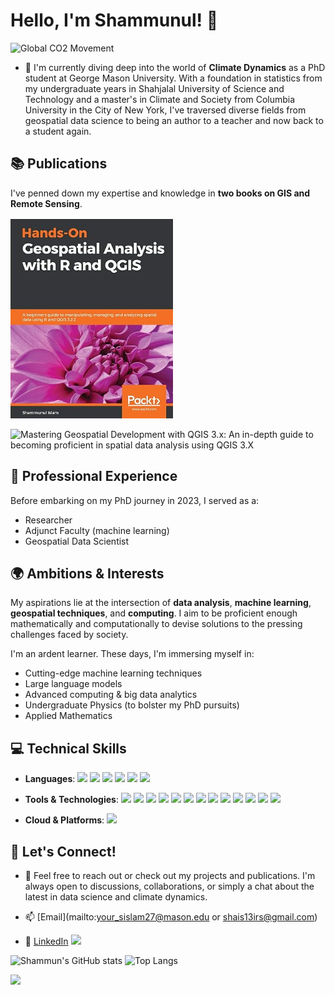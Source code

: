 # Hello, I'm Shammunul! 👋

![Global CO2 Movement](climate_change_map.gif)

- 🌱 I'm currently diving deep into the world of **Climate Dynamics** as a PhD student at George Mason University. With a foundation in statistics from my undergraduate years in Shahjalal University of Science and Technology and a master's in Climate and Society from Columbia University in the City of New York, I've traversed diverse fields from geospatial data science to being an author to a teacher and now back to a student again.

## 📚 Publications

I've penned down my expertise and knowledge in **two books on GIS and Remote Sensing**. 

![Hands-On Geospatial Analysis with R and QGIS: A beginner's guide to manipulating, managing, and analyzing spatial data using R and QGIS 3.2.2](1.png)

![Mastering Geospatial Development with QGIS 3.x: An in-depth guide to becoming proficient in spatial data analysis using QGIS 3.X](2,png)

## 💼 Professional Experience

Before embarking on my PhD journey in 2023, I served as a:
- Researcher
- Adjunct Faculty (machine learning)
- Geospatial Data Scientist

## 🌍 Ambitions & Interests

My aspirations lie at the intersection of **data analysis**, **machine learning**, **geospatial techniques**, and **computing**. I aim to be proficient enough mathematically and computationally to devise solutions to the pressing challenges faced by society.

I'm an ardent learner. These days, I'm immersing myself in:
- Cutting-edge machine learning techniques
- Large language models
- Advanced computing & big data analytics
- Undergraduate Physics (to bolster my PhD pursuits)
- Applied Mathematics

## 💻 Technical Skills

- **Languages**:
  ![](https://img.shields.io/badge/-Python-3776AB?logo=python&logoColor=white)
  ![](https://img.shields.io/badge/-R-276DC3?logo=r&logoColor=white)
  ![](https://img.shields.io/badge/-JavaScript-F7DF1E?logo=javascript&logoColor=black)
  ![](https://img.shields.io/badge/-Java-007396?logo=java&logoColor=white)
  ![](https://img.shields.io/badge/-C-A8B9CC?logo=c&logoColor=white)
  ![](https://img.shields.io/badge/-SQL-4479A1?logo=sql&logoColor=white)
  
- **Tools & Technologies**:
  ![](https://img.shields.io/badge/-TensorFlow-FF6F00?logo=tensorflow&logoColor=white)
  ![](https://img.shields.io/badge/-Keras-D00000?logo=keras&logoColor=white)
  ![](https://img.shields.io/badge/-PyTorch-EE4C2C?logo=pytorch&logoColor=white)
  ![](https://img.shields.io/badge/-Pandas-150458?logo=pandas&logoColor=white)
  ![](https://img.shields.io/badge/-Docker-2496ED?logo=docker&logoColor=white)
  ![](https://img.shields.io/badge/-Git-F05032?logo=git&logoColor=white)
  ![](https://img.shields.io/badge/-GitHub-181717?logo=github&logoColor=white)
  ![](https://img.shields.io/badge/-VSCode-007ACC?logo=visual%20studio%20code&logoColor=white)
  ![](https://img.shields.io/badge/-PySpark-007396?logo=apache-spark&logoColor=white)
  ![](https://img.shields.io/badge/-ArcGIS-00ACC1?logo=arcgis&logoColor=white)
  ![](https://img.shields.io/badge/-QGIS-589632?logo=qgis&logoColor=white)
  ![](https://img.shields.io/badge/-PostgreSQL-4169E1?logo=postgresql&logoColor=white)
  ![](https://img.shields.io/badge/-NoSQL-3CA206?logo=no-sql&logoColor=white)

- **Cloud & Platforms**:
  ![](https://img.shields.io/badge/-AWS-232F3E?logo=amazon%20aws&logoColor=white)

## 📣 Let's Connect!

- 💬 Feel free to reach out or check out my projects and publications. I'm always open to discussions, collaborations, or simply a chat about the latest in data science and climate dynamics.

- 📫 [Email](mailto:your_sislam27@mason.edu or shais13irs@gmail.com)
- 🔗 [LinkedIn](https://www.linkedin.com/in/shammunul/) ![](https://img.shields.io/badge/-LinkedIn-blue?logo=linkedin&logoColor=white)

![Shammun's GitHub stats](https://github-readme-stats.vercel.app/api?username=shammun&show_icons=true&theme=radical)
![Top Langs](https://github-readme-stats.vercel.app/api/top-langs/?username=shammun&layout=compact)

![](https://komarev.com/ghpvc/?username=shammun&color=blue&style=flat-square)
